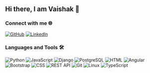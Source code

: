 ## Hi there, I am Vaishak 👋

### Connect with me 🌐
[![GitHub](https://img.shields.io/badge/-GitHub-black?style=flat-square&logo=github)](https://github.com/Vaishak0808)
[![LinkedIn](https://img.shields.io/badge/-LinkedIn-blue?style=flat-square&logo=linkedin)](https://www.linkedin.com/in/vaishak-a-0aa9a6136/)


### Languages and Tools 🛠
![Python](https://img.shields.io/badge/-Python-black?style=flat-square&logo=python)
![JavaScript](https://img.shields.io/badge/-JavaScript-black?style=flat-square&logo=javascript)
![Django](https://img.shields.io/badge/-Django-black?style=flat-square&logo=django)
![PostgreSQL](https://img.shields.io/badge/-PostgreSQL-black?style=flat-square&logo=postgresql)
![HTML](https://img.shields.io/badge/-HTML5-black?style=flat-square&logo=html5)
![Angular](https://img.shields.io/badge/-Angular-black?style=flat-square&logo=angular)
![Bootstrap](https://img.shields.io/badge/-Bootstrap-black?style=flat-square&logo=bootstrap)
![CSS](https://img.shields.io/badge/-CSS3-black?style=flat-square&logo=css3)
![REST API](https://img.shields.io/badge/-REST-black?style=flat-square&logo=rest)
![Git](https://img.shields.io/badge/-Git-black?style=flat-square&logo=git)
![Linux](https://img.shields.io/badge/-Linux-black?style=flat-square&logo=linux)
![TypeScript](https://img.shields.io/badge/-TypeScript-black?style=flat-square&logo=typescript)

